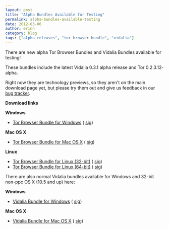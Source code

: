 ```yaml
---
layout: post
title: "Alpha Bundles Available for Testing"
permalink: alpha-bundles-available-testing
date: 2012-03-06
author: erinn
category: blog
tags: ["alpha releases", "tor browser bundle", "vidalia"]
---
```


There are new alpha Tor Browser Bundles and Vidalia Bundles available for testing!

These bundles include the latest Vidalia 0.3.1 alpha release and Tor 0.2.3.12-alpha.

Right now they are technology previews, so they aren't on the main download page yet, but please try them out and give us feedback in our [bug tracker](https://trac.torproject.org).

**Download links**

**Windows**

- [Tor Browser Bundle for Windows](https://archive.torproject.org/tor-package-archive/technology-preview/tor-browser-2.3.12-alpha-1_en-US.exe) ( [sig](https://archive.torproject.org/tor-package-archive/technology-preview/tor-browser-2.3.12-alpha-1_en-US.exe.asc))

**Mac OS X**

- [Tor Browser Bundle for Mac OS X](https://archive.torproject.org/tor-package-archive/technology-preview/TorBrowser-2.3.12-alpha-1-osx-i386-en-US.zip) ( [sig](https://archive.torproject.org/tor-package-archive/technology-preview/TorBrowser-2.3.12-alpha-1-osx-i386-en-US.zip.asc))

**Linux**

- [Tor Browser Bundle for Linux (32-bit)](https://archive.torproject.org/tor-package-archive/technology-preview/tor-browser-gnu-linux-i686-2.3.12-alpha-1-en-US.tar.gz) ( [sig](https://archive.torproject.org/tor-package-archive/technology-preview/tor-browser-gnu-linux-i686-2.3.12-alpha-1-en-US.tar.gz.asc))
- [Tor Browser Bundle for Linux (64-bit)](https://archive.torproject.org/tor-package-archive/technology-preview/tor-browser-gnu-linux-x86_64-2.3.12-alpha-1-en-US.tar.gz) ( [sig](https://archive.torproject.org/tor-package-archive/technology-preview/tor-browser-gnu-linux-x86_64-2.3.12-alpha-1-en-US.tar.gz.asc))

There are also normal Vidalia bundles available for Windows and 32-bit non-ppc OS X (10.5 and up) here:

**Windows**

- [Vidalia Bundle for Windows](https://archive.torproject.org/tor-package-archive/technology-preview/vidalia-bundle-0.2.3.12-alpha-0.3.1.exe) ( [sig](https://archive.torproject.org/tor-package-archive/technology-preview/vidalia-bundle-0.2.3.12-alpha-0.3.1.exe.asc))

**Mac OS X**

- [Vidalia Bundle for Mac OS X](https://archive.torproject.org/tor-package-archive/technology-preview/vidalia-bundle-0.2.3.12-alpha-0.3.1-i386.dmg) ( [sig](https://archive.torproject.org/tor-package-archive/technology-preview/vidalia-bundle-0.2.3.12-alpha-0.3.1-i386.dmg.asc))

